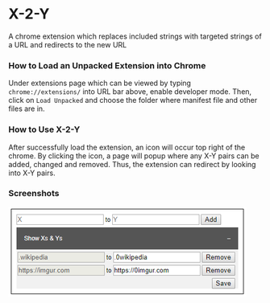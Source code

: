 # X-2-Y
A chrome extension which replaces included strings with targeted strings of a URL and redirects to the new URL

### How to Load an Unpacked Extension into Chrome
Under extensions page which can be viewed by typing `chrome://extensions/` into URL bar above, enable developer mode. Then, click on `Load Unpacked` and choose the folder where manifest file and other files are in.

### How to Use X-2-Y
After successfully load the extension, an icon will occur top right of the chrome. By clicking the icon, a page will popup where any X-Y pairs can be added, changed and removed. Thus, the extension can redirect by looking into X-Y pairs.

### Screenshots

![](screenshots/popup.png)



